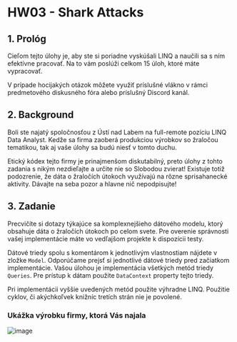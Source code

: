 # HW03 - Shark Attacks

## 1. Prológ

Cieľom tejto úlohy je, aby ste si poriadne vyskúšali LINQ a naučili sa s ním efektívne pracovať.
Na to vám poslúži celkom 15 úloh, ktoré máte vypracovať.

V prípade hocijakých otázok môžete využiť príslušné vlákno v rámci
predmetového diskusného fóra alebo príslušný Discord kanál.

## 2. Background

Boli ste najatý spoločnosťou z Ústí nad Labem na full-remote pozíciu LINQ Data Analyst.
Kedže sa firma zaoberá produkciou výrobkov so žraločou tematikou, tak aj vaše úlohy sa budú
niesť v tomto duchu.

Etický kódex tejto firmy je prinajmenšom diskutabilný, preto úlohy z tohto zadania s nikým nezdieľajte
a určite nie so Slobodou zvierat!
Existuje totiž podozrenie, že dáta o žraločích útokoch využívajú na rôzne sprisahanecké aktivity.
Dávajte na seba pozor a hlavne nič nepodpisujte!

## 3. Zadanie

Precvičíte si dotazy týkajúce sa komplexnejšieho dátového modelu, ktorý obsahuje dáta o žraločích
útokoch po celom svete. Pre overenie správnosti vašej
implementácie máte vo vedľajšom projekte k dispozícii testy.

Dátové triedy spolu s komentárom k jednotlivým vlastnostiam nájdete
v zložke `Model`. Odporúčame prejsť si jednotlivé dátové triedy pred začiatkom implementácie.
Vašou úlohou je implementácia všetkých metód triedy `Queries`. Pre prístup k dátam použite
`DataContext` property tejto triedy.

Pri implementácii vyššie uvedených metód použite výhradne LINQ. Použitie
cyklov, či akýchkoľvek knižníc tretích strán nie je povolené.

### Ukážka výrobku firmy, ktorá Vás najala

![image](https://i.imgur.com/Cxp8rKy.jpg)

